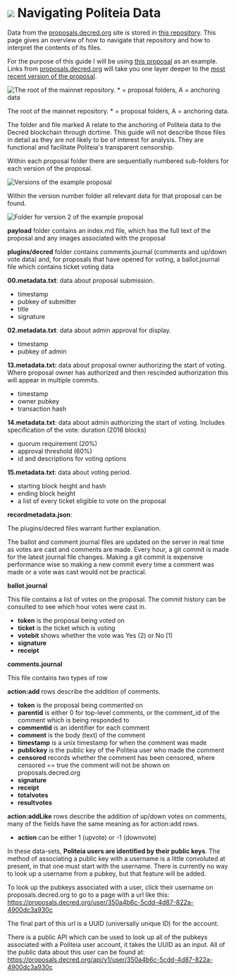 # <img class="dcr-icon" src="/img/dcr-icons/Politeia.svg" /> Navigating Politeia Data

Data from the [proposals.decred.org](https://proposals.decred.org/) site is stored in [this repository](https://github.com/decred-proposals/mainnet). This page gives an overview of how to navigate that repository and how to interpret the contents of its files.

For the purpose of this guide I will be using [this proposal](https://github.com/decred-proposals/mainnet/tree/master/c68bb790ba0843980bb9695de4628995e75e0d1f36c992951db49eca7b3b4bcd/) as an example. Links from [proposals.decred.org](https://proposals.decred.org/) will take you one layer deeper to the [most recent version of the proposal](https://github.com/decred-proposals/mainnet/tree/master/c68bb790ba0843980bb9695de4628995e75e0d1f36c992951db49eca7b3b4bcd/2). 

![The root of the mainnet repository. * = proposal folders, A = anchoring data](/img/politeia/mainnet-pi-repo.png)

The root of the mainnet repository. * = proposal folders, A = anchoring data.

The folder and file marked A relate to the anchoring of Politeia data to the Decred blockchain through dcrtime. This guide will not describe those files in detail as they are not likely to be of interest for analysis. They are functional and facilitate Politeia's transparent censorship.

Within each proposal folder there are sequentially numbered sub-folders for each version of the proposal.

![Versions of the example proposal](/img/politeia/example-proposal.png)

Within the version number folder all relevant data for that proposal can be found.

![Folder for version 2 of the example proposal](/img/politeia/prop-version2.png)

**payload** folder contains an index.md file, which has the full text of the proposal and any images associated with the proposal

**plugins/decred** folder contains comments.journal (comments and up/down vote data) and, for proposals that have opened for voting, a ballot.journal file which contains ticket voting data

**00.metadata.txt**: data about proposal submission. 

* timestamp
* pubkey of submitter 
* title 
* signature

**02.metadata.txt**: data about admin approval for display. 

* timestamp 
* pubkey of admin

**13.metadata.txt:** data about proposal owner authorizing the start of voting. Where proposal owner has authorized and then rescinded authorization this will appear in multiple commits.

* timestamp
* owner pubkey 
* transaction hash 

**14.metadata.txt**: data about admin authorizing the start of voting. Includes specification of the vote:
duration (2016 blocks)

* quorum requirement (20%)
* approval threshold (60%)
* id and descriptions for voting options

**15.metadata.txt**: data about voting period. 

* starting block height and hash
* ending block height 
* a list of every ticket eligible to vote on the proposal

**recordmetadata.json**: 

The plugins/decred files warrant further explanation.

The ballot and comment journal files are updated on the server in real time as votes are cast and comments are made. Every hour, a git commit is made for the latest journal file changes. Making a git commit is expensive performance wise so making a new commit every time a comment was made or a vote was cast would not be practical.

**ballot.journal**

This file contains a list of votes on the proposal. The commit history can be consulted to see which hour votes were cast in.

- **token** is the proposal being voted on
- **ticket** is the ticket which is voting
- **votebit** shows whether the vote was Yes (2) or No (1)
- **signature**
- **receipt**

**comments.journal**

This file contains two types of row

**action:add** rows describe the addition of comments.

* **token** is the proposal being commented on
* **parentid** is either 0 for top-level comments, or the comment_id of the comment which is being responded to
* **commentid** is an identifier for each comment
* **comment** is the body (text) of the comment
* **timestamp** is a unix timestamp for when the comment was made
* **publickey** is the public key of the Politeia user who made the comment
* **censored** records whether the comment has been censored, where censored == true the comment will not be shown on proposals.decred.org
* **signature** 
* **receipt**
* **totalvotes**
* **resultvotes**

**action:addLike** rows describe the addition of up/down votes on comments, many of the fields have the same meaning as for action:add rows. 

* **action** can be either 1 (upvote) or -1 (downvote)

In these data-sets, **Politeia users are identified by their public keys**. The method of associating a public key with a username is a little convoluted at present, in that one must start with the username. There is currently no way to look up a username from a pubkey, but that feature will be added.

To look up the pubkeys associated with a user, click their username on proposals.decred.org to go to a page with a url like this: <https://proposals.decred.org/user/350a4b6c-5cdd-4d87-822a-4900dc3a930c>

The final part of this url is a UUID (universally unique ID) for the account.

There is a public API which can be used to look up all of the pubkeys associated with a Politeia user account, it takes the UUID as an input. All of the public data about this user can be found at: <https://proposals.decred.org/api/v1/user/350a4b6c-5cdd-4d87-822a-4900dc3a930c>
